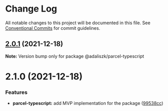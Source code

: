 # Change Log

All notable changes to this project will be documented in this file.
See [Conventional Commits](https://conventionalcommits.org) for commit guidelines.

## [2.0.1](https://github.com/adaliszk/node-toolbox/compare/@adaliszk/parcel-typescript@2.1.0...@adaliszk/parcel-typescript@2.0.1) (2021-12-18)

**Note:** Version bump only for package @adaliszk/parcel-typescript





# 2.1.0 (2021-12-18)


### Features

* **parcel-typescript:** add MVP implementation for the package ([99538cc](https://github.com/adaliszk/node-toolbox/commit/99538ccc7b842fec8f23f748b1fd1abe7314da0b))
